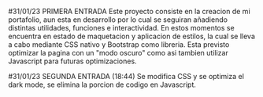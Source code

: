 
#31/01/23 PRIMERA ENTRADA
Este proyecto consiste en la creacion de mi portafolio, aun esta en desarrollo por lo cual se seguiran añadiendo distintas utilidades, funciones e interactividad.
En estos momentos se encuentra en estado de maquetacion y aplicacion de estilos, la cual se lleva a cabo mediante CSS nativo y Bootstrap como libreria.
Esta previsto optimizar la pagina con un "modo oscuro" como asi tambien utilizar Javascript para futuras optimizaciones. 

#31/01/23 SEGUNDA ENTRADA (18:44)
Se modifica CSS y se optimiza el dark mode, se elimina la porcion de codigo en Javascript.
